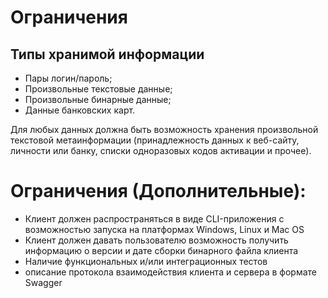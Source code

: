 # Ограничения

## Типы хранимой информации

- Пары логин/пароль;
- Произвольные текстовые данные;
- Произвольные бинарные данные;
- Данные банковских карт.

Для любых данных должна быть возможность хранения произвольной текстовой метаинформации (принадлежность данных к веб-сайту, личности или банку, списки одноразовых кодов активации и прочее).

# Ограничения (Дополнительные):

- Клиент должен распространяться в виде CLI-приложения с возможностью запуска на платформах Windows, Linux и Mac OS
- Клиент должен давать пользователю возможность получить информацию о версии и дате сборки бинарного файла клиента
- Наличие функциональных и/или интеграционных тестов
- описание протокола взаимодействия клиента и сервера в формате Swagger
